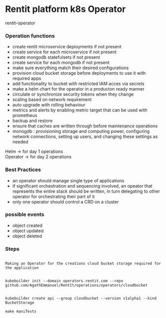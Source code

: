 # Rentit platform k8s Operator  

rentit-operator  

### Operation functions  
- create rentit microservice deployments if not present 
- create service for each microservice if not present 
- create mongodb statefulsets if not present 
- create service for each mongodb if not present 
- make sure everything match their desired configurations  
- provision cloud bucket storage before deployments to use it with required apps  
- add functionality to bucket with restricted IAM acces via secrets  
- make a helm chart for the operator in a producton ready manner  
- circulate or synchronize security tokens when they change  
- scaling based on network requirement  
- auto upgrade with rolling behaviour   
- metrics and alerts by enabling metric target that can be used with prometheus  
- backup and restore  
- ensure that caches are written through before maintenance operations  
- monogdb : provisioning storage and computing power, configuring network connections, setting up users, and changing these settings as needed




Helm -> for day 1 operations  
Operator -> for day 2 operations  




### Best Practices  

- an operator should manage single type of applications  
- if significant orchestration and sequencing involved, an opeator that represents the entire stack should be written, in turn delegating to other operator for orchestrating their part of it  
- only one operator should control a CRD on a cluster  


### possible events  

- object created  
- object updated  
- object deleted  



### Steps  

```

Making an Operator for the creations cloud bucket storage required for the application  


kubebuilder init --domain operators.rentit.com --repo github.com/AgathEmmanuel/RentIt/operations/operators/cloudbucket  


kubebuilder create api --group cloudbucket --version v1alpha1 --kind BucketStorage  

make manifests  




```
